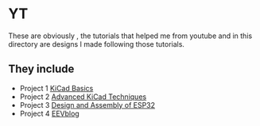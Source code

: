 # YT
These are obviously , the tutorials that helped me from youtube and in this directory are designs I made following those tutorials.

## They include
- Project 1 [KiCad Basics](https://www.youtube.com/playlist?list=PL1A2B3C4D5E6F7G8H9I0J)
- Project 2 [Advanced KiCad Techniques](https://www.youtube.com/playlist?list=PL1A2B3C4D5E6F7G8H9I0K)
- Project 3 [Design and Assembly of ESP32](https://github.com/plochoidysis-ojwege/PCB-design-Projects/tree/main/Learning%20and%20desmistifyng%20KiCad%20first/YT/Prj%203-KiCad%209%20Design%20%26%20assemble%20an%20ESP32%20IoT%204-layer%20PCB%20loaded%20with%20goodies)
- Project 4 [EEVblog](https://www.youtube.com/user/EEVblog)
